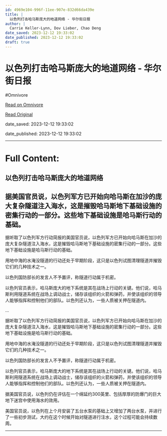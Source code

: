 ```yaml
---
id: 4969e104-996f-11ee-907e-832d66da439e
title: |
  以色列打击哈马斯庞大的地道网络 - 华尔街日报
author: |
  Carrie Keller-Lynn, Dov Lieber, Chao Deng
date_saved: 2023-12-12 19:33:02
date_published: 2023-12-12 19:33:02
draft: true
---
```


# 以色列打击哈马斯庞大的地道网络 - 华尔街日报
#Omnivore

[Read on Omnivore](https://omnivore.app/me/-18c6169d3d7)

[Read Original](https://cn.wsj.com/amp/articles/%E4%BB%A5%E8%89%B2%E5%88%97%E6%89%93%E5%87%BB%E5%93%88%E9%A9%AC%E6%96%AF%E5%BA%9E%E5%A4%A7%E7%9A%84%E5%9C%B0%E9%81%93%E7%BD%91%E7%BB%9C-cc4d4abd)

date_saved: 2023-12-12 19:33:02

date_published: 2023-12-12 19:33:02

--- 

# Full Content: 

##  以色列打击哈马斯庞大的地道网络

## 据美国官员说，以色列军方已开始向哈马斯在加沙的庞大复杂隧道注入海水，这是摧毁哈马斯地下基础设施的密集行动的一部分。这些地下基础设施是哈马斯行动的基础。

据听取了以色列军方行动简报的美国官员说，以色列军方已开始向哈马斯在加沙的庞大复杂隧道注入海水，这是摧毁哈马斯地下基础设施的密集行动的一部分。这些地下基础设施是哈马斯行动的基础。

用地中海的水淹没隧道的行动还处于早期阶段，这只是以色列试图清理隧道并摧毁它们的几种技术之一。

以色列国防部长的发言人不予置评，称隧道行动属于机密。

以色列官员表示，哈马斯庞大的地下系统是其在战场上行动的关键。他们说，哈马斯利用隧道系统在战场上调动战士，储存该组织的火箭和弹药，并使该组织的领导人能够指挥和控制他们的部队。以色列还认为，一些人质被关押在隧道内。

...

据听取了以色列军方行动简报的美国官员说，以色列军方已开始向哈马斯在加沙的庞大复杂隧道注入海水，这是摧毁哈马斯地下基础设施的密集行动的一部分。这些地下基础设施是哈马斯行动的基础。

用地中海的水淹没隧道的行动还处于早期阶段，这只是以色列试图清理隧道并摧毁它们的几种技术之一。

以色列国防部长的发言人不予置评，称隧道行动属于机密。

以色列官员表示，哈马斯庞大的地下系统是其在战场上行动的关键。他们说，哈马斯利用隧道系统在战场上调动战士，储存该组织的火箭和弹药，并使该组织的领导人能够指挥和控制他们的部队。以色列还认为，一些人质被关押在隧道内。

据美国官员说，以色列仍在评估在一个绵延约300英里、包括厚厚的防爆门的巨大地下迷宫中使用海水的效用。

美国官员说，以色列在上个月安装了五台水泵的基础上又增加了两台水泵，并进行了一些初步测试，大约在这个时候开始对隧道进行注水，这个过程可能会持续数周。

---

